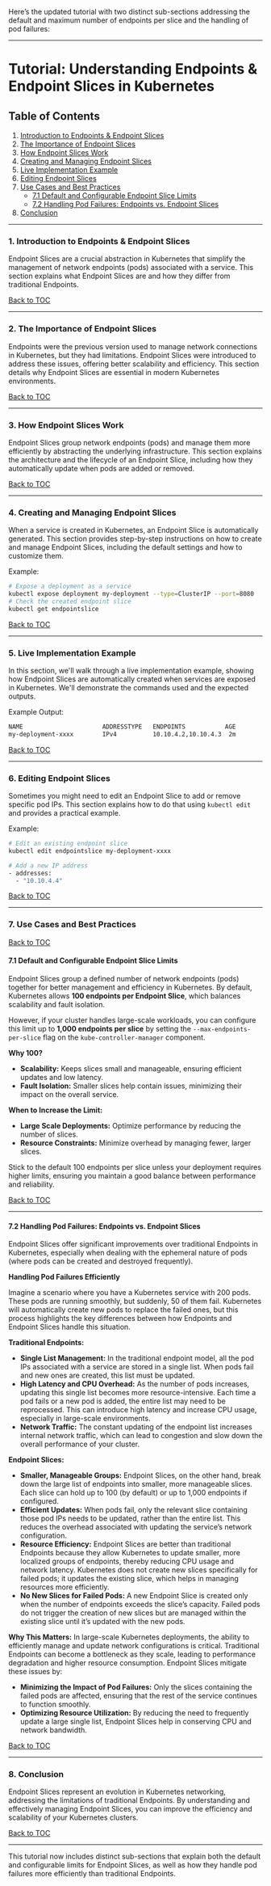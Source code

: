 Here’s the updated tutorial with two distinct sub-sections addressing the default and maximum number of endpoints per slice and the handling of pod failures:

---

# Tutorial: Understanding Endpoints & Endpoint Slices in Kubernetes

## Table of Contents

1. [Introduction to Endpoints & Endpoint Slices](#1-introduction-to-endpoints--endpoint-slices)
2. [The Importance of Endpoint Slices](#2-the-importance-of-endpoint-slices)
3. [How Endpoint Slices Work](#3-how-endpoint-slices-work)
4. [Creating and Managing Endpoint Slices](#4-creating-and-managing-endpoint-slices)
5. [Live Implementation Example](#5-live-implementation-example)
6. [Editing Endpoint Slices](#6-editing-endpoint-slices)
7. [Use Cases and Best Practices](#7-use-cases-and-best-practices)
   - [7.1 Default and Configurable Endpoint Slice Limits](#71-default-and-configurable-endpoint-slice-limits)
   - [7.2 Handling Pod Failures: Endpoints vs. Endpoint Slices](#72-handling-pod-failures-endpoints-vs-endpoint-slices)
8. [Conclusion](#8-conclusion)

---

### 1. Introduction to Endpoints & Endpoint Slices

Endpoint Slices are a crucial abstraction in Kubernetes that simplify the management of network endpoints (pods) associated with a service. This section explains what Endpoint Slices are and how they differ from traditional Endpoints.

[Back to TOC](#tutorial-understanding-endpoints--endpoint-slices-in-kubernetes)

---

### 2. The Importance of Endpoint Slices

Endpoints were the previous version used to manage network connections in Kubernetes, but they had limitations. Endpoint Slices were introduced to address these issues, offering better scalability and efficiency. This section details why Endpoint Slices are essential in modern Kubernetes environments.

[Back to TOC](#tutorial-understanding-endpoints--endpoint-slices-in-kubernetes)

---

### 3. How Endpoint Slices Work

Endpoint Slices group network endpoints (pods) and manage them more efficiently by abstracting the underlying infrastructure. This section explains the architecture and the lifecycle of an Endpoint Slice, including how they automatically update when pods are added or removed.

[Back to TOC](#tutorial-understanding-endpoints--endpoint-slices-in-kubernetes)

---

### 4. Creating and Managing Endpoint Slices

When a service is created in Kubernetes, an Endpoint Slice is automatically generated. This section provides step-by-step instructions on how to create and manage Endpoint Slices, including the default settings and how to customize them.

Example:
```bash
# Expose a deployment as a service
kubectl expose deployment my-deployment --type=ClusterIP --port=8080
# Check the created endpoint slice
kubectl get endpointslice
```

[Back to TOC](#tutorial-understanding-endpoints--endpoint-slices-in-kubernetes)

---

### 5. Live Implementation Example

In this section, we'll walk through a live implementation example, showing how Endpoint Slices are automatically created when services are exposed in Kubernetes. We'll demonstrate the commands used and the expected outputs.

Example Output:
```bash
NAME                      ADDRESSTYPE   ENDPOINTS           AGE
my-deployment-xxxx        IPv4          10.10.4.2,10.10.4.3  2m
```

[Back to TOC](#tutorial-understanding-endpoints--endpoint-slices-in-kubernetes)

---

### 6. Editing Endpoint Slices

Sometimes you might need to edit an Endpoint Slice to add or remove specific pod IPs. This section explains how to do that using `kubectl edit` and provides a practical example.

Example:
```bash
# Edit an existing endpoint slice
kubectl edit endpointslice my-deployment-xxxx

# Add a new IP address
- addresses:
  - "10.10.4.4"
```

[Back to TOC](#tutorial-understanding-endpoints--endpoint-slices-in-kubernetes)

---

### 7. Use Cases and Best Practices

[Back to TOC](#tutorial-understanding-endpoints--endpoint-slices-in-kubernetes)

#### 7.1 Default and Configurable Endpoint Slice Limits

Endpoint Slices group a defined number of network endpoints (pods) together for better management and efficiency in Kubernetes. By default, Kubernetes allows **100 endpoints per Endpoint Slice**, which balances scalability and fault isolation.

However, if your cluster handles large-scale workloads, you can configure this limit up to **1,000 endpoints per slice** by setting the `--max-endpoints-per-slice` flag on the `kube-controller-manager` component.

**Why 100?**
- **Scalability:** Keeps slices small and manageable, ensuring efficient updates and low latency.
- **Fault Isolation:** Smaller slices help contain issues, minimizing their impact on the overall service.

**When to Increase the Limit:**
- **Large Scale Deployments:** Optimize performance by reducing the number of slices.
- **Resource Constraints:** Minimize overhead by managing fewer, larger slices.

Stick to the default 100 endpoints per slice unless your deployment requires higher limits, ensuring you maintain a good balance between performance and reliability.

[Back to TOC](#tutorial-understanding-endpoints--endpoint-slices-in-kubernetes)

---

#### 7.2 Handling Pod Failures: Endpoints vs. Endpoint Slices

Endpoint Slices offer significant improvements over traditional Endpoints in Kubernetes, especially when dealing with the ephemeral nature of pods (where pods can be created and destroyed frequently).

**Handling Pod Failures Efficiently**

Imagine a scenario where you have a Kubernetes service with 200 pods. These pods are running smoothly, but suddenly, 50 of them fail. Kubernetes will automatically create new pods to replace the failed ones, but this process highlights the key differences between how Endpoints and Endpoint Slices handle this situation.

**Traditional Endpoints:**
- **Single List Management:** In the traditional endpoint model, all the pod IPs associated with a service are stored in a single list. When pods fail and new ones are created, this list must be updated. 
- **High Latency and CPU Overhead:** As the number of pods increases, updating this single list becomes more resource-intensive. Each time a pod fails or a new pod is added, the entire list may need to be reprocessed. This can introduce high latency and increase CPU usage, especially in large-scale environments.
- **Network Traffic:** The constant updating of the endpoint list increases internal network traffic, which can lead to congestion and slow down the overall performance of your cluster.

**Endpoint Slices:**
- **Smaller, Manageable Groups:** Endpoint Slices, on the other hand, break down the large list of endpoints into smaller, more manageable slices. Each slice can hold up to 100 (by default) or up to 1,000 endpoints if configured.
- **Efficient Updates:** When pods fail, only the relevant slice containing those pod IPs needs to be updated, rather than the entire list. This reduces the overhead associated with updating the service’s network configuration.
- **Resource Efficiency:** Endpoint Slices are better than traditional Endpoints because they allow Kubernetes to update smaller, more localized groups of endpoints, thereby reducing CPU usage and network latency. Kubernetes does not create new slices specifically for failed pods; it updates the existing slice, which helps in managing resources more efficiently.
- **No New Slices for Failed Pods:** A new Endpoint Slice is created only when the number of endpoints exceeds the slice’s capacity. Failed pods do not trigger the creation of new slices but are managed within the existing slice until it’s updated with the new pods.

**Why This Matters:**
In large-scale Kubernetes deployments, the ability to efficiently manage and update network configurations is critical. Traditional Endpoints can become a bottleneck as they scale, leading to performance degradation and higher resource consumption. Endpoint Slices mitigate these issues by:
- **Minimizing the Impact of Pod Failures:** Only the slices containing the failed pods are affected, ensuring that the rest of the service continues to function smoothly.
- **Optimizing Resource Utilization:** By reducing the need to frequently update a large single list, Endpoint Slices help in conserving CPU and network bandwidth.

[Back to TOC](#tutorial-understanding-endpoints--endpoint-slices-in-kubernetes)

---

### 8. Conclusion

Endpoint Slices represent an evolution in Kubernetes networking, addressing the limitations of traditional Endpoints. By understanding and effectively managing Endpoint Slices, you can improve the efficiency and scalability of your Kubernetes clusters.

[Back to TOC](#tutorial-understanding-endpoints--endpoint-slices-in-kubernetes)

---

This tutorial now includes distinct sub-sections that explain both the default and configurable limits for Endpoint Slices, as well as how they handle pod failures more efficiently than traditional Endpoints.
